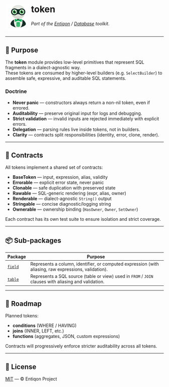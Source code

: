<h1 align="left">
  <img src="https://github.com/entiqon/entiqon/blob/main/assets/entiqon_datacon.png?raw=true" align="left" height="82" width="82" alt="entiqon"> token
</h1>
<h6 align="left">Part of the <a href="../../README.md">Entiqon</a> / <a href="../README.md">Database</a> toolkit.</h6>

---

## 🎯 Purpose

The **token** module provides low-level primitives that represent SQL
fragments in a dialect-agnostic way.  
These tokens are consumed by higher-level builders (e.g. `SelectBuilder`)
to assemble safe, expressive, and auditable SQL statements.

### Doctrine

- **Never panic** — constructors always return a non-nil token, even if errored.
- **Auditability** — preserve original input for logs and debugging.
- **Strict validation** — invalid inputs are rejected immediately with explicit errors.
- **Delegation** — parsing rules live inside tokens, not in builders.
- **Clarity** — contracts split responsibilities (identity, error, clone, render).

---

## 📜 Contracts

All tokens implement a shared set of contracts:

- **BaseToken** — input, expression, alias, validity
- **Errorable** — explicit error state, never panic
- **Clonable** — safe duplication with preserved state
- **Rawable** — SQL-generic rendering (expr, alias, owner)
- **Renderable** — dialect-agnostic `String()` output
- **Stringable** — concise diagnostic/logging string
- **Ownerable** — ownership binding (`HasOwner`, `Owner`, `SetOwner`)

Each contract has its own test suite to ensure isolation and strict coverage.

---

## 📦 Sub-packages

| Package            | Purpose                                                                                               |
|--------------------|-------------------------------------------------------------------------------------------------------|
| [`field`](./field) | Represents a column, identifier, or computed expression (with aliasing, raw expressions, validation). |
| [`table`](./table) | Represents a SQL source (table or view) used in `FROM` / `JOIN` clauses with aliasing and validation. |

---

## 🚧 Roadmap

Planned tokens:
- **conditions** (WHERE / HAVING)
- **joins** (INNER, LEFT, etc.)
- **functions** (aggregates, JSON, custom expressions)

Contracts will progressively enforce stricter auditability across all tokens.

---

## 📄 License

[MIT](../../LICENSE) — © Entiqon Project
